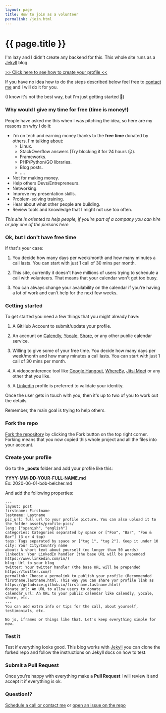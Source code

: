 ```yaml
---
layout: page
title: How to join as a volunteer
permalink: /join.html
---
```


# {{ page.title }}

I'm lazy and I didn't create any backend for this. This whole site runs as a [Jekyll](https://jekyllrb.com/docs/) blog. 

[>> Click here to see how to create your profile <<](#getting-started)

If you have no idea how to do the steps described below feel free to [contact me](/adriano.galello.html) and I will do it for you.

(I know it's not the best way, but I'm just getting started 🤗)

### Why would I give my time for free (time is money!)

People have asked me this when I was pitching the idea, so here are my reasons on why I do it:

- I'm on tech and earning money thanks to the **free time** donated by others. I'm talking about:
  - Linux.
  - StackOverflow answers (Try blocking it for 24 hours 😏).
  - Frameworks.
  - PHP/Python/GO libraries.
  - Blog posts.
  - ....
- Not for making money.
- Help others Devs/Entrepreneurs.
- Networking.
- Improve my presentation skills.
- Problem-solving training.
- Hear about what other people are building.
- Review tools and knowledge that I might not use too often.

*This site is oriented to help people, if you're part of a company you can hire or pay one of the persons here*

### Ok, but I don't have free time

If that's your case:

1. You decide how many days per week/month and how many minutes a call lasts. You can start with just 1 call of 30 mins per month.

2. This site, currently it doesn't have millions of users trying to schedule a call with volunteers. That means that your calendar won't get too busy.

3. You can always change your availability on the calendar if you're having a lot of work and can't help for the next few weeks.


### Getting started

To get started you need a few things that you might already have:

1. A GitHub Account to submit/update your profile.

2. An account on [Calendly](https://calendly.com/), [Yocale](https://www.yocale.com/), [Shore](https://www.shore.com/), or any other public calendar service.

3. Willing to give some of your free time. You decide how many days per week/month and how many minutes a call lasts. You can start with just 1 call of 30 mins per month.

4. A videoconference tool like [Google Hangout](https://hangouts.google.com/), [WhereBy](https://whereby.com/), [Jitsi Meet](https://meet.jit.si/) or any other that you like.

5. A [LinkedIn](https://www.linkedin.com/) profile is preferred to validate your identity.

Once the user gets in touch with you, then it's up to two of you to work out the details.

Remember, the main goal is trying to help others.

### Fork the repo
[Fork the repository](https://github.com/getadvice/getadvice.github.io) by clicking the Fork button on the top right corner. Forking means that you now copied this whole project and all the files into your account.

### Create your profile
Go to the **_posts** folder and add your profile like this:

**YYYY-MM-DD-YOUR-FULL-NAME.md**  
Ex: 2020-06-01-bob-belcher.md

And add the following properties:

```
---  
layout: post
firstname: Firstname
lastname: Lastname
pic_url: full url to your profile picture. You can also upload it to the folder assets/profile-pics/
lang: ["spanish", "english"]  
categories: Categories separated by space or ["Foo", "Bar", "Foo & Bar"] (3 or 4 top)
tags: Tags separated by space or ["tag 1", "tag 2"]. Keep it under 10
city: Your City/Country name
about: A short text about yourself (no longer than 50 words)
linkedin: Your LinkedIn handler (the base URL will be prepended https://www.linkedin.com/in/)
blog: Url to your blog  
twitter: Your twitter handler (the base URL will be prepended https://twitter.com/)
permalink: Choose a permalink to publish your profile (Recommended firstname.lastname.html. This way you can share yor profile link as https://getadvice.github.io/firstname.lastname.html)  
donate_url: An URL to allow users to donate
calendar_url: An URL to your public calendar like calendly, yocale, shore, etc.
---
You can add extra info or tips for the call, about yourself, testimonials, etc.

No js, iframes or things like that. Let's keep everything simple for now.
```


### Test it
Test if everything looks good. This blog works with [Jekyll](https://jekyllrb.com/docs/) you can clone the forked repo and follow the instructions on Jekyll docs on how to test.

### Submit a Pull Request
Once you're happy with everything make a **Pull Request** I will review it and accept it if everything is ok.

### Question!?
[Schedule a call or contact me](/adriano.galello.html) or [open an issue on the repo](https://github.com/getadvice/getadvice.github.io/issues)